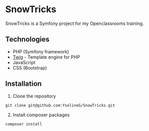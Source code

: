 # SnowTricks

SnowTricks is a Symfony project for my Openclassrooms training.

## Technologies

-   PHP (Symfony framework)
-   [Twig](https://twig.symftwigony.com/) - Template engine for PHP
-   JavaScript
-   CSS (Bootstrap)

## Installation

1.  Clone the repository

`git clone git@github.com:YsolineG/SnowTricks.git`

2.  Install composer packages

`composer install`